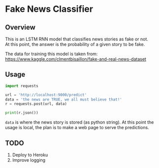 # Fake News Classifier
## Overview
This is an LSTM RNN model that classifies news stories as fake or not.  
At this point, the answer is the probability of a given story to be fake.

The data for training this model is taken from: https://www.kaggle.com/clmentbisaillon/fake-and-real-news-dataset

## Usage
```python
import requests

url = 'http://localhost:9000/predict'
data = 'the news are TRUE, we all must believe that!'
r = requests.post(url, data)

print(r.json())
``` 
`data` is where the news story is stored (as python string). At this point the usage is local, the plan is to make
a web page to serve the predictions.


## TODO
1. Deploy to Heroku  
2. Improve logging